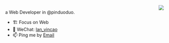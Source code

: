 <img align="right" src="https://github-readme-stats.vercel.app/api?username=snakeUni&show_icons=true&icon_color=ad0d52&text_color=24292e&bg_color=ffffff&hide_title=true" />

a Web Developer in @pinduoduo.

- 🏗 Focus on Web
- 💬 WeChat: [lan_yincao](lan_yincao)
- 📫 Ping me by [Email](mailto:lyc.ge@foxmail.com)
